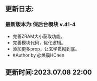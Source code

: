 ## 更新日志:

### 最新版本为:保后台模块 v.41-4

- 完善ZRAM大小获取功能。
- 完善模块代码，优化逻辑。
- 添加更多prop，让玄学贯彻到底。
- #Author by @焕晨HChen

## 更新时间:2023.07.08 22:00